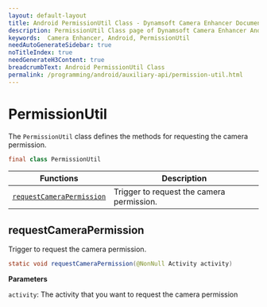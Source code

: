 ```yaml
---
layout: default-layout
title: Android PermissionUtil Class - Dynamsoft Camera Enhancer Documents
description: PermissionUtil Class page of Dynamsoft Camera Enhancer Android edition defines methods for getting the camera permission.
keywords:  Camera Enhancer, Android, PermissionUtil
needAutoGenerateSidebar: true
noTitleIndex: true
needGenerateH3Content: true
breadcrumbText: Android PermissionUtil Class
permalink: /programming/android/auxiliary-api/permission-util.html
---
```


# PermissionUtil

The `PermissionUtil` class defines the methods for requesting the camera permission.

```java
final class PermissionUtil
```

| Functions | Description |
| --------- | ----------- |
| [`requestCameraPermission`](#requestcamerapermission) | Trigger to request the camera permission. |

## requestCameraPermission

Trigger to request the camera permission.

```java
static void requestCameraPermission(@NonNull Activity activity)
```

**Parameters**

`activity`: The activity that you want to request the camera permission

